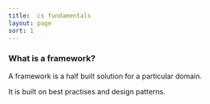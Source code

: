 ```yaml
---
title:  cs fundamentals
layout: page
sort: 1
---
```



### What is a framework?

A framework is a half built solution for a particular domain.

It is built on best practises and design patterns.